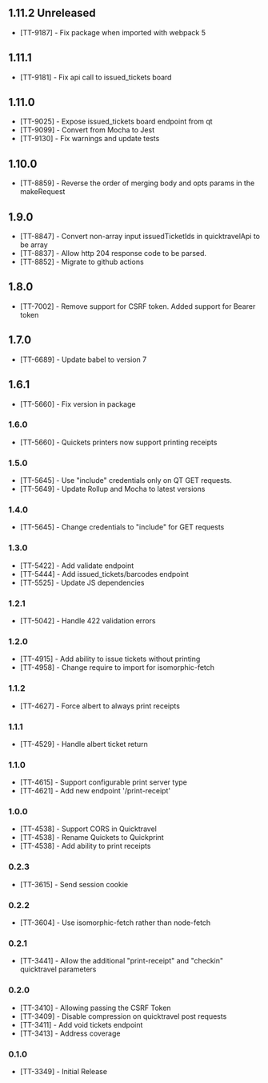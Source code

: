 ## 1.11.2 Unreleased

- [TT-9187] - Fix package when imported with webpack 5

## 1.11.1

- [TT-9181] - Fix api call to issued_tickets board

## 1.11.0

- [TT-9025] - Expose issued_tickets board endpoint from qt
- [TT-9099] - Convert from Mocha to Jest
- [TT-9130] - Fix warnings and update tests

## 1.10.0

- [TT-8859] - Reverse the order of merging body and opts params in the makeRequest

## 1.9.0

- [TT-8847] - Convert non-array input issuedTicketIds in quicktravelApi to be array
- [TT-8837] - Allow http 204 response code to be parsed.
- [TT-8852] - Migrate to github actions

## 1.8.0

- [TT-7002] - Remove support for CSRF token. Added support for Bearer token

## 1.7.0

- [TT-6689] - Update babel to version 7

## 1.6.1

- [TT-5660] - Fix version in package

### 1.6.0

- [TT-5660] - Quickets printers now support printing receipts

### 1.5.0

- [TT-5645] - Use "include" credentials only on QT GET requests.
- [TT-5649] - Update Rollup and Mocha to latest versions

### 1.4.0

- [TT-5645] - Change credentials to "include" for GET requests

### 1.3.0

- [TT-5422] - Add validate endpoint
- [TT-5444] - Add issued_tickets/barcodes endpoint
- [TT-5525] - Update JS dependencies

### 1.2.1

- [TT-5042] - Handle 422 validation errors

### 1.2.0

- [TT-4915] - Add ability to issue tickets without printing
- [TT-4958] - Change require to import for isomorphic-fetch

### 1.1.2

- [TT-4627] - Force albert to always print receipts

### 1.1.1

- [TT-4529] - Handle albert ticket return

### 1.1.0

- [TT-4615] - Support configurable print server type
- [TT-4621] - Add new endpoint '/print-receipt'

### 1.0.0

- [TT-4538] - Support CORS in Quicktravel
- [TT-4538] - Rename Quickets to Quickprint
- [TT-4538] - Add ability to print receipts

### 0.2.3

- [TT-3615] - Send session cookie

### 0.2.2

- [TT-3604] - Use isomorphic-fetch rather than node-fetch

### 0.2.1

- [TT-3441] - Allow the additional "print-receipt" and "checkin" quicktravel parameters

### 0.2.0

- [TT-3410] - Allowing passing the CSRF Token
- [TT-3409] - Disable compression on quicktravel post requests
- [TT-3411] - Add void tickets endpoint
- [TT-3413] - Address coverage

### 0.1.0

- [TT-3349] - Initial Release
